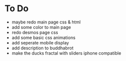 # To Do
- maybe redo main page css & html
- add some color to main page
- redo desmos page css
- add some basic css animations
- add seperate mobile display
- add description to buddhabrot
- make the ducks fractal with sliders iphone compatible
